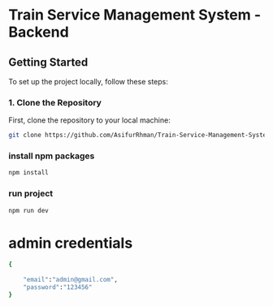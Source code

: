 

# Train Service Management System - Backend

## Getting Started

To set up the project locally, follow these steps:

### 1. Clone the Repository

First, clone the repository to your local machine:

```bash
git clone https://github.com/AsifurRhman/Train-Service-Management-System-_Backend.git
```
### install npm packages
```bash
npm install
```
### run project
```bash
npm run dev
```
# admin credentials 
```bash
{
    
    "email":"admin@gmail.com",
    "password":"123456"
}
```